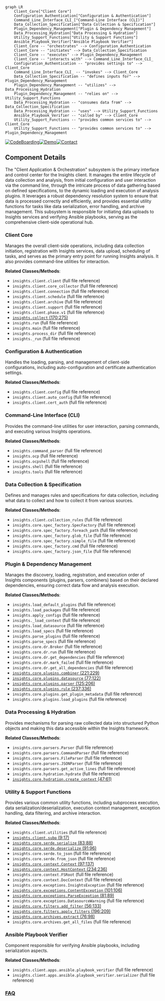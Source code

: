 ```mermaid
graph LR
    Client_Core["Client Core"]
    Configuration_Authentication["Configuration & Authentication"]
    Command_Line_Interface_CLI_["Command-Line Interface (CLI)"]
    Data_Collection_Specification["Data Collection & Specification"]
    Plugin_Dependency_Management["Plugin & Dependency Management"]
    Data_Processing_Hydration["Data Processing & Hydration"]
    Utility_Support_Functions["Utility & Support Functions"]
    Ansible_Playbook_Verifier["Ansible Playbook Verifier"]
    Client_Core -- "orchestrates" --> Configuration_Authentication
    Client_Core -- "initiates" --> Data_Collection_Specification
    Client_Core -- "executes" --> Plugin_Dependency_Management
    Client_Core -- "interacts with" --> Command_Line_Interface_CLI_
    Configuration_Authentication -- "provides settings to" --> Client_Core
    Command_Line_Interface_CLI_ -- "invokes" --> Client_Core
    Data_Collection_Specification -- "defines inputs for" --> Plugin_Dependency_Management
    Plugin_Dependency_Management -- "utilizes" --> Data_Processing_Hydration
    Plugin_Dependency_Management -- "relies on" --> Utility_Support_Functions
    Data_Processing_Hydration -- "consumes data from" --> Data_Collection_Specification
    Data_Processing_Hydration -- "uses" --> Utility_Support_Functions
    Ansible_Playbook_Verifier -- "called by" --> Client_Core
    Utility_Support_Functions -- "provides common services to" --> Client_Core
    Utility_Support_Functions -- "provides common services to" --> Plugin_Dependency_Management
```
[![CodeBoarding](https://img.shields.io/badge/Generated%20by-CodeBoarding-9cf?style=flat-square)](https://github.com/CodeBoarding/GeneratedOnBoardings)[![Demo](https://img.shields.io/badge/Try%20our-Demo-blue?style=flat-square)](https://www.codeboarding.org/demo)[![Contact](https://img.shields.io/badge/Contact%20us%20-%20contact@codeboarding.org-lightgrey?style=flat-square)](mailto:contact@codeboarding.org)

## Component Details

The "Client Application & Orchestration" subsystem is the primary interface and control center for the Insights client. It manages the entire lifecycle of data collection and analysis, from initial configuration and user interaction via the command line, through the intricate process of data gathering based on defined specifications, to the dynamic loading and execution of analysis plugins. It leverages a robust dependency resolution system to ensure that data is processed correctly and efficiently, and provides essential utility functions for tasks like data serialization, error handling, and archive management. This subsystem is responsible for initiating data uploads to Insights services and verifying Ansible playbooks, serving as the comprehensive client-side operational hub.

### Client Core
Manages the overall client-side operations, including data collection initiation, registration with Insights services, data upload, scheduling of tasks, and serves as the primary entry point for running Insights analysis. It also provides command-line utilities for interaction.


**Related Classes/Methods**:

- `insights.client.client` (full file reference)
- `insights.client.core_collector` (full file reference)
- `insights.client.connection` (full file reference)
- `insights.client.schedule` (full file reference)
- `insights.client.archive` (full file reference)
- `insights.client.support` (full file reference)
- `insights.client.phase.v1` (full file reference)
- <a href="https://github.com/RedHatInsights/insights-core/blob/master/insights/collect.py#L170-L275" target="_blank" rel="noopener noreferrer">`insights.collect` (170:275)</a>
- `insights.run` (full file reference)
- `insights.main` (full file reference)
- `insights.process_dir` (full file reference)
- `insights._run` (full file reference)


### Configuration & Authentication
Handles the loading, parsing, and management of client-side configurations, including auto-configuration and certificate authentication settings.


**Related Classes/Methods**:

- `insights.client.config` (full file reference)
- `insights.client.auto_config` (full file reference)
- `insights.client.cert_auth` (full file reference)


### Command-Line Interface (CLI)
Provides the command-line utilities for user interaction, parsing commands, and executing various Insights operations.


**Related Classes/Methods**:

- `insights.command_parser` (full file reference)
- `insights.ocp` (full file reference)
- `insights.ocpshell` (full file reference)
- `insights.shell` (full file reference)
- `insights.tools` (full file reference)


### Data Collection & Specification
Defines and manages rules and specifications for data collection, including what data to collect and how to collect it from various sources.


**Related Classes/Methods**:

- `insights.client.collection_rules` (full file reference)
- `insights.core.spec_factory.SpecFactory` (full file reference)
- `insights.core.spec_factory.foreach_path` (full file reference)
- `insights.core.spec_factory.glob_file` (full file reference)
- `insights.core.spec_factory.simple_file` (full file reference)
- `insights.core.spec_factory.cmd` (full file reference)
- `insights.core.spec_factory.json_file` (full file reference)


### Plugin & Dependency Management
Manages the discovery, loading, registration, and execution order of Insights components (plugins, parsers, combiners) based on their declared dependencies, ensuring correct data flow and analysis execution.


**Related Classes/Methods**:

- `insights.load_default_plugins` (full file reference)
- `insights.load_packages` (full file reference)
- `insights.apply_configs` (full file reference)
- `insights._load_context` (full file reference)
- `insights.load_datasource` (full file reference)
- `insights.load_specs` (full file reference)
- `insights.parse_plugins` (full file reference)
- `insights.parse_specs` (full file reference)
- `insights.core.dr.Broker` (full file reference)
- `insights.core.dr.run` (full file reference)
- `insights.core.dr.get_dependencies` (full file reference)
- `insights.core.dr.mark_failed` (full file reference)
- `insights.core.dr.get_all_dependencies` (full file reference)
- <a href="https://github.com/RedHatInsights/insights-core/blob/master/insights/core/plugins.py#L221-L229" target="_blank" rel="noopener noreferrer">`insights.core.plugins.combiner` (221:229)</a>
- <a href="https://github.com/RedHatInsights/insights-core/blob/master/insights/core/plugins.py#L77-L122" target="_blank" rel="noopener noreferrer">`insights.core.plugins.datasource` (77:122)</a>
- <a href="https://github.com/RedHatInsights/insights-core/blob/master/insights/core/plugins.py#L125-L206" target="_blank" rel="noopener noreferrer">`insights.core.plugins.parser` (125:206)</a>
- <a href="https://github.com/RedHatInsights/insights-core/blob/master/insights/core/plugins.py#L237-L336" target="_blank" rel="noopener noreferrer">`insights.core.plugins.rule` (237:336)</a>
- `insights.core.plugins.get_plugin_metadata` (full file reference)
- `insights.core.plugins.load_plugins` (full file reference)


### Data Processing & Hydration
Provides mechanisms for parsing raw collected data into structured Python objects and making this data accessible within the Insights framework.


**Related Classes/Methods**:

- `insights.core.parsers.Parser` (full file reference)
- `insights.core.parsers.CommandParser` (full file reference)
- `insights.core.parsers.FileParser` (full file reference)
- `insights.core.parsers.JSONParser` (full file reference)
- `insights.core.parsers.get_active_lines` (full file reference)
- `insights.core.hydration.hydrate` (full file reference)
- <a href="https://github.com/RedHatInsights/insights-core/blob/master/insights/core/hydration.py#L47-L61" target="_blank" rel="noopener noreferrer">`insights.core.hydration.create_context` (47:61)</a>


### Utility & Support Functions
Provides various common utility functions, including subprocess execution, data serialization/deserialization, execution context management, exception handling, data filtering, and archive interaction.


**Related Classes/Methods**:

- `insights.client.utilities` (full file reference)
- <a href="https://github.com/RedHatInsights/insights-core/blob/master/insights/client/subp.py#L9-L17" target="_blank" rel="noopener noreferrer">`insights.client.subp` (9:17)</a>
- <a href="https://github.com/RedHatInsights/insights-core/blob/master/insights/core/serde.py#L83-L88" target="_blank" rel="noopener noreferrer">`insights.core.serde.serialize` (83:88)</a>
- <a href="https://github.com/RedHatInsights/insights-core/blob/master/insights/core/serde.py#L91-L96" target="_blank" rel="noopener noreferrer">`insights.core.serde.deserialize` (91:96)</a>
- `insights.core.serde.to_json` (full file reference)
- `insights.core.serde.from_json` (full file reference)
- <a href="https://github.com/RedHatInsights/insights-core/blob/master/insights/core/context.py#L97-L137" target="_blank" rel="noopener noreferrer">`insights.core.context.Context` (97:137)</a>
- <a href="https://github.com/RedHatInsights/insights-core/blob/master/insights/core/context.py#L234-L236" target="_blank" rel="noopener noreferrer">`insights.core.context.HostContext` (234:236)</a>
- `insights.core.context.FSRoot` (full file reference)
- `insights.core.context.DocContext` (full file reference)
- `insights.core.exceptions.InsightsException` (full file reference)
- <a href="https://github.com/RedHatInsights/insights-core/blob/master/insights/core/exceptions.py#L101-L106" target="_blank" rel="noopener noreferrer">`insights.core.exceptions.ContentException` (101:106)</a>
- <a href="https://github.com/RedHatInsights/insights-core/blob/master/insights/core/exceptions.py#L81-L89" target="_blank" rel="noopener noreferrer">`insights.core.exceptions.ParseException` (81:89)</a>
- `insights.core.exceptions.DatasourceWarning` (full file reference)
- <a href="https://github.com/RedHatInsights/insights-core/blob/master/insights/core/filters.py#L56-L133" target="_blank" rel="noopener noreferrer">`insights.core.filters.add_filter` (56:133)</a>
- <a href="https://github.com/RedHatInsights/insights-core/blob/master/insights/core/filters.py#L196-L209" target="_blank" rel="noopener noreferrer">`insights.core.filters.apply_filters` (196:209)</a>
- <a href="https://github.com/RedHatInsights/insights-core/blob/master/insights/core/archives.py#L76-L98" target="_blank" rel="noopener noreferrer">`insights.core.archives.extract` (76:98)</a>
- `insights.core.archives.get_all_files` (full file reference)


### Ansible Playbook Verifier
Component responsible for verifying Ansible playbooks, including serialization aspects.


**Related Classes/Methods**:

- `insights.client.apps.ansible.playbook_verifier` (full file reference)
- `insights.client.apps.ansible.playbook_verifier.serializer` (full file reference)




### [FAQ](https://github.com/CodeBoarding/GeneratedOnBoardings/tree/main?tab=readme-ov-file#faq)